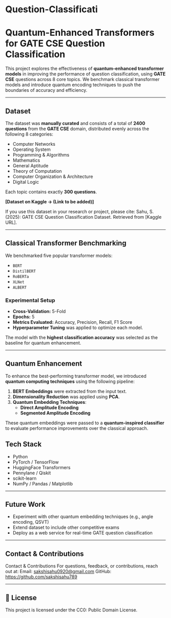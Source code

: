 # Question-Classificati
# Quantum-Enhanced Transformers for GATE CSE Question Classification

This project explores the effectiveness of **quantum-enhanced transformer models** in improving the performance of question classification, using **GATE CSE** questions across 8 core topics. We benchmark classical transformer models and introduce quantum encoding techniques to push the boundaries of accuracy and efficiency.

---

## Dataset

The dataset was **manually curated** and consists of a total of **2400 questions** from the **GATE CSE** domain, distributed evenly across the following 8 categories:

- Computer Networks  
- Operating System  
- Programming & Algorithms  
- Mathematics  
- General Aptitude  
- Theory of Computation  
- Computer Organization & Architecture  
- Digital Logic  

Each topic contains exactly **300 questions**.

 **[Dataset on Kaggle → (Link to be added)]**

If you use this dataset in your research or project, please cite:
Sahu, S. (2025): GATE CSE Question Classification Dataset. Retrieved from [Kaggle URL].

---

## Classical Transformer Benchmarking

We benchmarked five popular transformer models:

- `BERT`
- `DistilBERT`
- `RoBERTa`
- `XLNet`
- `ALBERT`

### Experimental Setup

- **Cross-Validation:** 5-Fold
- **Epochs:** 5
- **Metrics Evaluated:** Accuracy, Precision, Recall, F1 Score
- **Hyperparameter Tuning** was applied to optimize each model.

 The model with the **highest classification accuracy** was selected as the baseline for quantum enhancement.

---

## Quantum Enhancement

To enhance the best-performing transformer model, we introduced **quantum computing techniques** using the following pipeline:

1. **BERT Embeddings** were extracted from the input text.
2. **Dimensionality Reduction** was applied using **PCA**.
3. **Quantum Embedding Techniques**:
   - **Direct Amplitude Encoding**
   - **Segmented Amplitude Encoding**

These quantum embeddings were passed to a **quantum-inspired classifier** to evaluate performance improvements over the classical approach.

## Tech Stack

- Python
- PyTorch / TensorFlow
- HuggingFace Transformers
- Pennylane / Qiskit
- scikit-learn
- NumPy / Pandas / Matplotlib


---

## Future Work

- Experiment with other quantum embedding techniques (e.g., angle encoding, QSVT)
- Extend dataset to include other competitive exams
- Deploy as a web service for real-time GATE question classification

---

## Contact & Contributions

Contact & Contributions
For questions, feedback, or contributions, reach out at:
Email: sakshisahu0920@gmail.com
GitHub: https://github.com/sakshisahu789

---

## 📎 License

This project is licensed under the CC0: Public Domain License.


